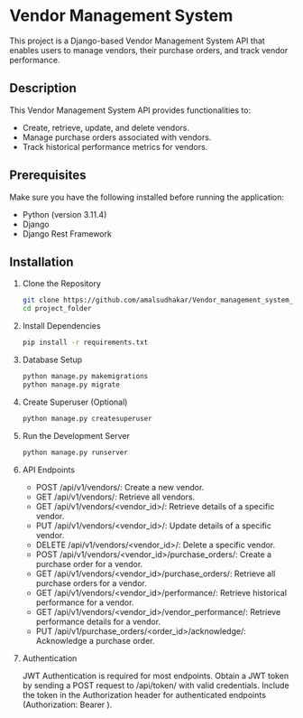 # Vendor Management System

This project is a Django-based Vendor Management System API that enables users to manage vendors, their purchase orders, and track vendor performance.

## Description

This Vendor Management System API provides functionalities to:

- Create, retrieve, update, and delete vendors.
- Manage purchase orders associated with vendors.
- Track historical performance metrics for vendors.

## Prerequisites

Make sure you have the following installed before running the application:

- Python (version 3.11.4)
- Django
- Django Rest Framework


## Installation

1. Clone the Repository
    ```sh
    git clone https://github.com/amalsudhakar/Vendor_management_system_drf.git
    cd project_folder
    ```
2. Install Dependencies
    ```sh
    pip install -r requirements.txt
    ```
3. Database Setup
    ```sh
    python manage.py makemigrations
    python manage.py migrate
    ```
4. Create Superuser (Optional)
    ```sh
    python manage.py createsuperuser
    ```
5. Run the Development Server
    ```sh
    python manage.py runserver
    ```
6. API Endpoints

    - POST /api/v1/vendors/: Create a new vendor.
    - GET /api/v1/vendors/: Retrieve all vendors.
    - GET /api/v1/vendors/<vendor_id>/: Retrieve details of a specific vendor.
    - PUT /api/v1/vendors/<vendor_id>/: Update details of a specific vendor.
    - DELETE /api/v1/vendors/<vendor_id>/: Delete a specific vendor.
    - POST /api/v1/vendors/<vendor_id>/purchase_orders/: Create a purchase order for a vendor.
    - GET /api/v1/vendors/<vendor_id>/purchase_orders/: Retrieve all purchase orders for a vendor.
    - GET /api/v1/vendors/<vendor_id>/performance/: Retrieve historical performance for a vendor.
    - GET /api/v1/vendors/<vendor_id>/vendor_performance/: Retrieve performance details for a vendor.
    - PUT /api/v1/purchase_orders/<order_id>/acknowledge/: Acknowledge a purchase order.

7. Authentication

    JWT Authentication is required for most endpoints.
    Obtain a JWT token by sending a POST request to /api/token/ with valid credentials.
    Include the token in the Authorization header for authenticated endpoints (Authorization: Bearer <token>).